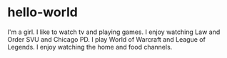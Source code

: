 # hello-world
I'm a girl. I like to watch tv and playing games.
I enjoy watching Law and Order SVU and Chicago PD.
I play World of Warcraft and League of Legends. 
I enjoy watching the home and food channels.

